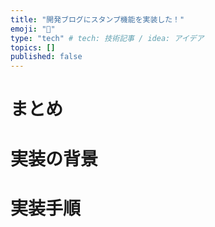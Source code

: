 ```yaml
---
title: "開発ブログにスタンプ機能を実装した！"
emoji: "🌟"
type: "tech" # tech: 技術記事 / idea: アイデア
topics: []
published: false
---
```


# まとめ

# 実装の背景

# 実装手順

